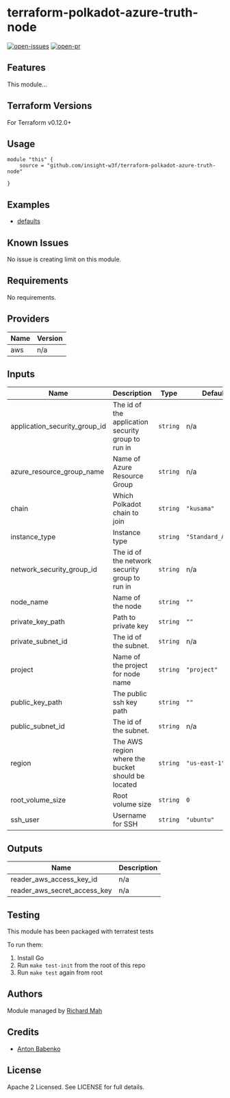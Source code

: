 # terraform-polkadot-azure-truth-node

[![open-issues](https://img.shields.io/github/issues-raw/insight-w3f/terraform-polkadot-azure-truth-node?style=for-the-badge)](https://github.com/insight-w3f/terraform-polkadot-azure-truth-node/issues)
[![open-pr](https://img.shields.io/github/issues-pr-raw/insight-w3f/terraform-polkadot-azure-truth-node?style=for-the-badge)](https://github.com/insight-w3f/terraform-polkadot-azure-truth-node/pulls)

## Features

This module...

## Terraform Versions

For Terraform v0.12.0+

## Usage

```
module "this" {
    source = "github.com/insight-w3f/terraform-polkadot-azure-truth-node"

}
```
## Examples

- [defaults](https://github.com/insight-w3f/terraform-polkadot-azure-truth-node/tree/master/examples/defaults)

## Known  Issues
No issue is creating limit on this module.

<!-- BEGINNING OF PRE-COMMIT-TERRAFORM DOCS HOOK -->
## Requirements

No requirements.

## Providers

| Name | Version |
|------|---------|
| aws | n/a |

## Inputs

| Name | Description | Type | Default | Required |
|------|-------------|------|---------|:--------:|
| application\_security\_group\_id | The id of the application security group to run in | `string` | n/a | yes |
| azure\_resource\_group\_name | Name of Azure Resource Group | `string` | n/a | yes |
| chain | Which Polkadot chain to join | `string` | `"kusama"` | no |
| instance\_type | Instance type | `string` | `"Standard_A2_v2"` | no |
| network\_security\_group\_id | The id of the network security group to run in | `string` | n/a | yes |
| node\_name | Name of the node | `string` | `""` | no |
| private\_key\_path | Path to private key | `string` | `""` | no |
| private\_subnet\_id | The id of the subnet. | `string` | n/a | yes |
| project | Name of the project for node name | `string` | `"project"` | no |
| public\_key\_path | The public ssh key path | `string` | `""` | no |
| public\_subnet\_id | The id of the subnet. | `string` | n/a | yes |
| region | The AWS region where the bucket should be located | `string` | `"us-east-1"` | no |
| root\_volume\_size | Root volume size | `string` | `0` | no |
| ssh\_user | Username for SSH | `string` | `"ubuntu"` | no |

## Outputs

| Name | Description |
|------|-------------|
| reader\_aws\_access\_key\_id | n/a |
| reader\_aws\_secret\_access\_key | n/a |

<!-- END OF PRE-COMMIT-TERRAFORM DOCS HOOK -->

## Testing
This module has been packaged with terratest tests

To run them:

1. Install Go
2. Run `make test-init` from the root of this repo
3. Run `make test` again from root

## Authors

Module managed by [Richard Mah](https://github.com/shinyfoil)

## Credits

- [Anton Babenko](https://github.com/antonbabenko)

## License

Apache 2 Licensed. See LICENSE for full details.